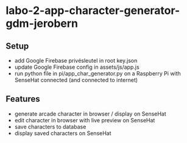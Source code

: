 # labo-2-app-character-generator-gdm-jerobern

## Setup
* add Google Firebase privésleutel in root key.json
* update Google Firebase config in assets/js/app.js
* run python file in pi/app_char_generator.py on a Raspberry Pi with SenseHat connected (and connected to internet)

## Features
* generate arcade character in browser / display on SenseHat
* edit character in browser with live preview on SenseHat
* save characters to database
* display saved characters on SenseHat